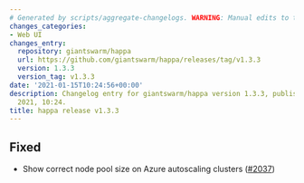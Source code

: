 ```yaml
---
# Generated by scripts/aggregate-changelogs. WARNING: Manual edits to this files will be overwritten.
changes_categories:
- Web UI
changes_entry:
  repository: giantswarm/happa
  url: https://github.com/giantswarm/happa/releases/tag/v1.3.3
  version: 1.3.3
  version_tag: v1.3.3
date: '2021-01-15T10:24:56+00:00'
description: Changelog entry for giantswarm/happa version 1.3.3, published on 15 January
  2021, 10:24.
title: happa release v1.3.3
---
```


## Fixed

- Show correct node pool size on Azure autoscaling clusters ([#2037](https://github.com/giantswarm/happa/pull/2037))

